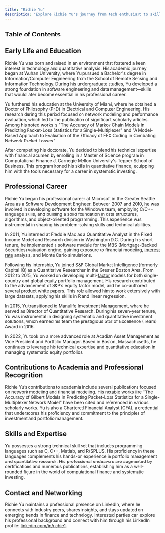 ```yaml
---
title: "Richie Yu"
description: "Explore Richie Yu's journey from tech enthusiast to skilled portfolio manager With expertise in software engineering and finance he excels in systematic investing"
---
```




## Table of Contents

## Early Life and Education

Richie Yu was born and raised in an environment that fostered a keen interest in technology and quantitative analysis. His academic journey began at Wuhan University, where Yu pursued a Bachelor's degree in Information/Computer Engineering from the School of Remote Sensing and Information Technology. During his undergraduate studies, Yu developed a strong foundation in software engineering and data management—skills that would later become essential in his professional career.

Yu furthered his education at the University of Miami, where he obtained a Doctor of Philosophy (PhD) in Electrical and Computer Engineering. His research during this period focused on network modeling and performance evaluation, which led to the publication of significant scholarly articles. Among his noted works is "The Accuracy of Markov Chain Models in Predicting Packet-Loss Statistics for a Single-Multiplexer" and "A Model-Based Approach to Evaluation of the Efficacy of FEC Coding in Combating Network Packet Losses."

After completing his doctorate, Yu decided to blend his technical expertise with financial acumen by enrolling in a Master of Science program in Computational Finance at Carnegie Mellon University's Tepper School of Business. This program honed his skills in quantitative finance, equipping him with the tools necessary for a career in systematic investing.

## Professional Career

Richie Yu began his professional career at Microsoft in the Greater Seattle Area as a Software Development Engineer. Between 2007 and 2010, he was involved in developing software for the Windows team, employing C/C++ language skills, and building a solid foundation in data structures, algorithms, and object-oriented programming. This experience was instrumental in shaping his problem-solving skills and technical abilities.

In 2011, Yu interned at Freddie Mac as a Quantitative Analyst in the Fixed Income Model and Research division in Washington D.C. During his short tenure, he implemented a software module for the MBS (Mortgage-Backed Securities) valuation engine, gaining exposure to financial modeling, [interest rate](/wiki/interest-rate-trading-strategies) analysis, and Monte Carlo simulations.

Following his internship, Yu joined S&P Global Market Intelligence (formerly Capital IQ) as a Quantitative Researcher in the Greater Boston Area. From 2012 to 2015, Yu worked on developing multi-[factor](/wiki/factor-investing) models for both single-country and global equity portfolio management. His research contributed to the advancement of S&P’s equity factor model, and he co-authored several product white papers. This role allowed him to work extensively with large datasets, applying his skills in R and linear regression.

In 2015, Yu transitioned to Manulife Investment Management, where he served as Director of Quantitative Research. During his seven-year tenure, Yu was instrumental in designing systematic and quantitative investment solutions, which earned his team the prestigious Star of Excellence (Team) Award in 2016.

In 2022, Yu took on a more advanced role at Acadian Asset Management as Vice President and Portfolio Manager. Based in Boston, Massachusetts, he continues to leverage his technical expertise and quantitative education in managing systematic equity portfolios.

## Contributions to Academia and Professional Recognition

Richie Yu’s contributions to academia include several publications focused on network modeling and financial modeling. His notable works like "The Accuracy of Gilbert Models in Predicting Packet-Loss Statistics for a Single-Multiplexer Network Model" have been cited and referenced in various scholarly works. Yu is also a Chartered Financial Analyst (CFA), a credential that underscores his proficiency and commitment to the principles of investment and portfolio management.

## Skills and Expertise

Yu possesses a strong technical skill set that includes programming languages such as C, C++, Matlab, and R/SPLUS. His proficiency in these languages complements his hands-on experience in portfolio management and quantitative research. His professional endeavors are augmented by certifications and numerous publications, establishing him as a well-rounded figure in the world of computational finance and systematic investing.

## Contact and Networking

Richie Yu maintains a professional presence on LinkedIn, where he connects with industry peers, shares insights, and stays updated on emerging trends in finance and technology. Interested parties can explore his professional background and connect with him through his LinkedIn profile: [linkedin.com/in/richie1](https://www.linkedin.com/in/richie1).